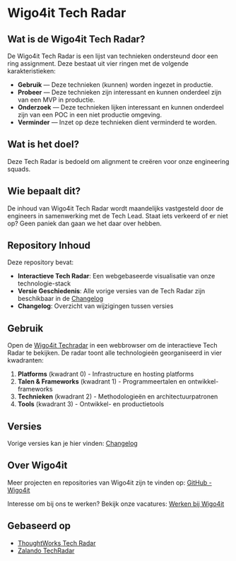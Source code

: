 # Wigo4it Tech Radar

## Wat is de Wigo4it Tech Radar?

De Wigo4it Tech Radar is een lijst van technieken ondersteund door een ring assignment. Deze bestaat uit vier ringen met de volgende karakteristieken:

- **Gebruik** — Deze technieken (kunnen) worden ingezet in productie.
- **Probeer** — Deze technieken zijn interessant en kunnen onderdeel zijn van een MVP in productie.
- **Onderzoek** — Deze technieken lijken interessant en kunnen onderdeel zijn van een POC in een niet productie omgeving.
- **Verminder** — Inzet op deze technieken dient verminderd te worden.

## Wat is het doel?

Deze Tech Radar is bedoeld om alignment te creëren voor onze engineering squads.

## Wie bepaalt dit?

De inhoud van Wigo4it Tech Radar wordt maandelijks vastgesteld door de engineers in samenwerking met de Tech Lead. Staat iets verkeerd of er niet op? Geen paniek dan gaan we het daar over hebben.

## Repository Inhoud

Deze repository bevat:

- **Interactieve Tech Radar**: Een webgebaseerde visualisatie van onze technologie-stack
- **Versie Geschiedenis**: Alle vorige versies van de Tech Radar zijn beschikbaar in de [Changelog](https://techradar.wigo4it.nl/changelog.html)
- **Changelog**: Overzicht van wijzigingen tussen versies

## Gebruik

Open de [Wigo4it Techradar](https://techradar.wigo4it.nl/) in een webbrowser om de interactieve Tech Radar te bekijken. De radar toont alle technologieën georganiseerd in vier kwadranten:

1. **Platforms** (kwadrant 0) - Infrastructure en hosting platforms
2. **Talen & Frameworks** (kwadrant 1) - Programmeertalen en ontwikkel-frameworks  
3. **Technieken** (kwadrant 2) - Methodologieën en architectuurpatronen
4. **Tools** (kwadrant 3) - Ontwikkel- en productietools

## Versies

Vorige versies kan je hier vinden: [Changelog](https://techradar.wigo4it.nl/changelog.html)

## Over Wigo4it

Meer projecten en repositories van Wigo4it zijn te vinden op: [GitHub - Wigo4it](https://github.com/wigo4it)

Interesse om bij ons te werken? Bekijk onze vacatures: [Werken bij Wigo4it](https://www.wigo4it.nl/werkenbij/)

## Gebaseerd op

- [ThoughtWorks Tech Radar](https://www.thoughtworks.com/radar)
- [Zalando TechRadar](https://github.com/zalando/tech-radar)